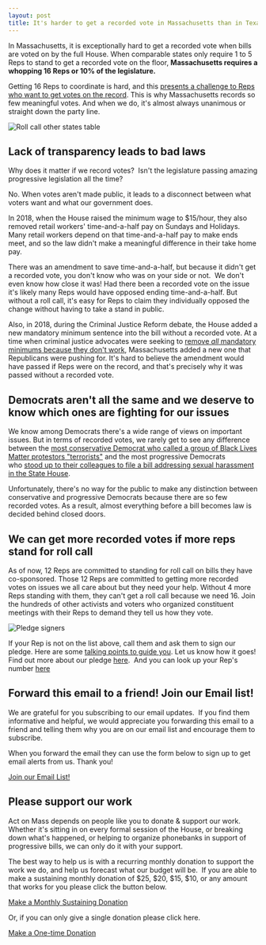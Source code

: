 ```yaml
---
layout: post
title: It's harder to get a recorded vote in Massachusetts than in Texas, Ohio, Arizona and Florida  
---
```


In Massachusetts, it is exceptionally hard to get a recorded vote when bills are voted on by the full House. When comparable states only require 1 to 5 Reps to stand to get a recorded vote on the floor, **Massachusetts requires a whopping 16 Reps or 10% of the legislature.**

Getting 16 Reps to coordinate is hard, and this [presents a challenge to Reps who want to get votes on the record](https://www.youtube.com/watch?v=xflRK0RWOZ4&utm_source=hs_email&utm_medium=email&_hsenc=p2ANqtz-_n0A-ifVjLenrEL7ESW-xTAic0k15Z105jABLurmvfcYJxqTL9asZ4fE8Pomal8RHVLNzw). This is why Massachusetts records so few meaningful votes. And when we do, it's almost always unanimous or straight down the party line. 

![Roll call other states table](https://hs-6201350.f.hubspotstarter.net/hub/6201350/hubfs/Roll%20call%20other%20states%20table.png?upscale=true&width=1120&upscale=true&name=Roll%20call%20other%20states%20table.png)

**Lack of transparency leads to bad laws**
------------------------------------------

Why does it matter if we record votes?  Isn't the legislature passing amazing progressive legislation all the time?

No. When votes aren't made public, it leads to a disconnect between what voters want and what our government does.

In 2018, when the House raised the minimum wage to $15/hour, they also removed retail workers' time-and-a-half pay on Sundays and Holidays.  Many retail workers depend on that time-and-a-half pay to make ends meet, and so the law didn't make a meaningful difference in their take home pay. 

There was an amendment to save time-and-a-half, but because it didn't get a recorded vote, you don't know who was on your side or not.  We don't even know how close it was! Had there been a recorded vote on the issue it's likely many Reps would have opposed ending time-and-a-half. But without a roll call, it's easy for Reps to claim they individually opposed the change without having to take a stand in public.

Also, in 2018, during the Criminal Justice Reform debate, the House added a new mandatory minimum sentence into the bill without a recorded vote. At a time when criminal justice advocates were seeking to [remove *all* mandatory minimums because they don't work](https://www.pbs.org/newshour/politics/5-charts-show-mandatory-minimum-sentences-dont-work?utm_source=hs_email&utm_medium=email&_hsenc=p2ANqtz-_n0A-ifVjLenrEL7ESW-xTAic0k15Z105jABLurmvfcYJxqTL9asZ4fE8Pomal8RHVLNzw), Massachusetts added a new one that Republicans were pushing for. It's hard to believe the amendment would have passed if Reps were on the record, and that's precisely why it was passed without a recorded vote.

**Democrats aren't all the same and we deserve to know which ones are fighting for our issues**
-----------------------------------------------------------------------------------------------

We know among Democrats there's a wide range of views on important issues. But in terms of recorded votes, we rarely get to see any difference between the [most conservative Democrat who called a group of Black Lives Matter protestors "terrorists"](https://www.masslive.com/news/2015/07/state_house_bills_seek_to_up_p.html?utm_source=hs_email&utm_medium=email&_hsenc=p2ANqtz-_n0A-ifVjLenrEL7ESW-xTAic0k15Z105jABLurmvfcYJxqTL9asZ4fE8Pomal8RHVLNzw) and the most progressive Democrats who [stood up to their colleagues to file a bill addressing sexual harassment in the State House](https://www.gazettenet.com/workplace-harassment-legislation-30576330?utm_source=hs_email&utm_medium=email&_hsenc=p2ANqtz-_n0A-ifVjLenrEL7ESW-xTAic0k15Z105jABLurmvfcYJxqTL9asZ4fE8Pomal8RHVLNzw).

Unfortunately, there's no way for the public to make any distinction between conservative and progressive Democrats because there are so few recorded votes. As a result, almost everything before a bill becomes law is decided behind closed doors. 

**We can get more recorded votes if more reps stand for roll call**
-------------------------------------------------------------------

As of now, 12 Reps are committed to standing for roll call on bills they have co-sponsored. Those 12 Reps are committed to getting more recorded votes on issues we all care about but they need your help. Without 4 more Reps standing with them, they can't get a roll call because we need 16. Join the hundreds of other activists and voters who organized constituent meetings with their Reps to demand they tell us how they vote.

![Pledge signers](https://hs-6201350.f.hubspotstarter.net/hub/6201350/hubfs/Pledge%20signers.png?upscale=true&width=1120&upscale=true&name=Pledge%20signers.png)

If your Rep is not on the list above, call them and ask them to sign our pledge. Here are some [talking points to guide you](https://docs.google.com/document/d/1BqnRKvnVGrTCYOZceAadBwcih93t6wY4Te6PV1JrnL0/edit?usp=sharing&utm_source=hs_email&utm_medium=email&_hsenc=p2ANqtz-_n0A-ifVjLenrEL7ESW-xTAic0k15Z105jABLurmvfcYJxqTL9asZ4fE8Pomal8RHVLNzw). Let us know how it goes! Find out more about our pledge [here](https://actonmass.org/pledge/?utm_source=hs_email&utm_medium=email&_hsenc=p2ANqtz-_n0A-ifVjLenrEL7ESW-xTAic0k15Z105jABLurmvfcYJxqTL9asZ4fE8Pomal8RHVLNzw).  And you can look up your Rep's number [here](https://malegislature.gov/Search/FindMyLegislator?utm_source=hs_email&utm_medium=email&_hsenc=p2ANqtz-_n0A-ifVjLenrEL7ESW-xTAic0k15Z105jABLurmvfcYJxqTL9asZ4fE8Pomal8RHVLNzw)

Forward this email to a friend! Join our Email list!
----------------------------------------------------

We are grateful for you subscribing to our email updates.  If you find them informative and helpful, we would appreciate you forwarding this email to a friend and telling them why you are on our email list and encourage them to subscribe.


When you forward the email they can use the form below to sign up to get email alerts from us. Thank you!

[Join our Email List!](https://share.hsforms.com/1XjukYzaVTTi6Sr30iofe4A3owzq?utm_source=hs_email&utm_medium=email&_hsenc=p2ANqtz-_n0A-ifVjLenrEL7ESW-xTAic0k15Z105jABLurmvfcYJxqTL9asZ4fE8Pomal8RHVLNzw)

Please support our work
-----------------------

Act on Mass depends on people like you to donate & support our work. Whether it's sitting in on every formal session of the House, or breaking down what's happened, or helping to organize phonebanks in support of progressive bills, we can only do it with your support.

The best way to help us is with a recurring monthly donation to support the work we do, and help us forecast what our budget will be.  If you are able to make a sustaining monthly donation of $25, $20, $15, $10, or any amount that works for you please click the button below.

[Make a Monthly Sustaining Donation](https://secure.actblue.com/donate/act-on-mass?recurring=1&utm_source=hs_email&utm_medium=email&_hsenc=p2ANqtz-_n0A-ifVjLenrEL7ESW-xTAic0k15Z105jABLurmvfcYJxqTL9asZ4fE8Pomal8RHVLNzw) 

Or, if you can only give a single donation please click here.

[Make a One-time Donation](https://secure.actblue.com/donate/act-on-mass?recurring=0&utm_source=hs_email&utm_medium=email&_hsenc=p2ANqtz-_n0A-ifVjLenrEL7ESW-xTAic0k15Z105jABLurmvfcYJxqTL9asZ4fE8Pomal8RHVLNzw) 
